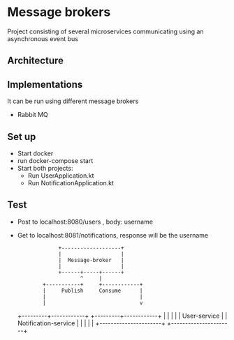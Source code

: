 # Message brokers

Project consisting of several microservices communicating using an asynchronous event bus

## Architecture

## Implementations
It can be run using different message brokers
- Rabbit MQ

## Set up
- Start docker
- run docker-compose start
- Start both projects:
  - Run UserApplication.kt
  - Run NotificationApplication.kt
    
## Test
- Post to localhost:8080/users , body: username
- Get to localhost:8081/notifications, response will be the username


                   +-------------------+
                   |                   |
                   |  Message-broker   |
                   |                   |
                   +------+-----+------+
                          ^     |
              +-----------+     +------------+
              |     Publish     Consume      |
              |                              |
              |                              v
    +---------+------------+       +---------+------------+
    |                      |       |                      |
    |     User-service     |       | Notification-service |
    |                      |       |                      |
    +----------------------+       +----------------------+
